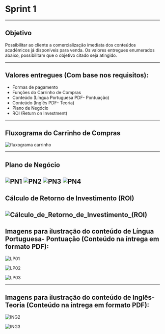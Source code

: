 # Sprint 1
-----------------------------------------------------------------------------------------------------------------------------------------------

## Objetivo

Possibilitar ao cliente a comercialização imediata dos conteúdos acadêmicos já disponíveis para venda. 
Os valores entregues enumerados abaixo, possibilitam que o objetivo citado seja atingido. 

-----------------------------------------------------------------------------------------------------------------------------------------------

## Valores entregues (Com base nos requisitos):
- Formas de pagamento
- Funções do Carrinho de Compras
- Conteúdo (Língua Portuguesa PDF- Pontuação)
- Conteúdo (Inglês PDF- Teoria) 
- Plano de Negócio
- ROI (Return on Investment)


----------------------------------------------------------------------------------------------------------------------------------------------
## Fluxograma do Carrinho de Compras

![fluxograma carrinho](https://github.com/Leo0256/Equipe_Lider-Projeto_Integrador/blob/master/Projeto/Documentos/Imagens/Fluxograma%20do%20Carrinho%20de%20Compras.jpg)

-----------------------------------------------------------------------------------------------------------------------------------------------
## Plano de Negócio

![PN1](https://github.com/Leo0256/Equipe_Lider-Projeto_Integrador/blob/master/Projeto/Documentos/Imagens/Plano%20de%20Neg%C3%B3cio/PN1.jpg)
![PN2](https://github.com/Leo0256/Equipe_Lider-Projeto_Integrador/blob/master/Projeto/Documentos/Imagens/Plano%20de%20Neg%C3%B3cio/PN2.jpg)
![PN3](https://github.com/Leo0256/Equipe_Lider-Projeto_Integrador/blob/master/Projeto/Documentos/Imagens/Plano%20de%20Neg%C3%B3cio/PN3.jpg)
![PN4](https://github.com/Leo0256/Equipe_Lider-Projeto_Integrador/blob/master/Projeto/Documentos/Imagens/Plano%20de%20Neg%C3%B3cio/PN4.jpg)
-----------------------------------------------------------------------------------------------------------------------------------------------
## Cálculo de Retorno de Investimento (ROI)
![Cálculo_de_Retorno_de_Investimento_(ROI)](https://github.com/Leo0256/Equipe_Lider-Projeto_Integrador/blob/master/Projeto/Documentos/Imagens/C%C3%A1lculo%20de%20Retorno%20de%20Investimento%20(ROI).jpg)
-----------------------------------------------------------------------------------------------------------------------------------------------

## Imagens para ilustração do conteúdo de Língua Portuguesa- Pontuação (Conteúdo na íntrega em formato PDF):

![LP01](https://github.com/Leo0256/Equipe_Lider-Projeto_Integrador/blob/master/Projeto/Documentos/Imagens/Conteudos/LP/LP01.JPG)

![LP02](https://github.com/Leo0256/Equipe_Lider-Projeto_Integrador/blob/master/Projeto/Documentos/Imagens/Conteudos/LP/LP02.JPG)

![LP03](https://github.com/Leo0256/Equipe_Lider-Projeto_Integrador/blob/master/Projeto/Documentos/Imagens/Conteudos/LP/LP03.JPG)

----------------------------------------------------------------------------------------------------------------------------------------------

## Imagens para ilustração do conteúdo de Inglês- Teoria (Conteúdo na íntrega em formato PDF):

![ING2](https://github.com/Leo0256/Equipe_Lider-Projeto_Integrador/blob/master/Projeto/Documentos/Imagens/Conteudos/ING/ING2.JPG)

![ING3](https://github.com/Leo0256/Equipe_Lider-Projeto_Integrador/blob/master/Projeto/Documentos/Imagens/Conteudos/ING/ING3.JPG)


 



